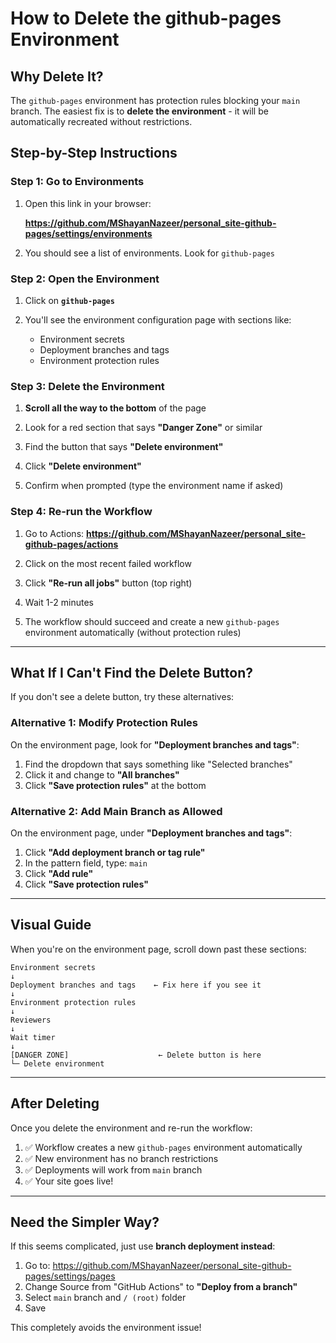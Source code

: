 # How to Delete the github-pages Environment

## Why Delete It?

The `github-pages` environment has protection rules blocking your `main` branch. The easiest fix is to **delete the environment** - it will be automatically recreated without restrictions.

## Step-by-Step Instructions

### Step 1: Go to Environments

1. Open this link in your browser:
   
   **https://github.com/MShayanNazeer/personal_site-github-pages/settings/environments**

2. You should see a list of environments. Look for `github-pages`

### Step 2: Open the Environment

1. Click on **`github-pages`**

2. You'll see the environment configuration page with sections like:
   - Environment secrets
   - Deployment branches and tags
   - Environment protection rules

### Step 3: Delete the Environment

1. **Scroll all the way to the bottom** of the page

2. Look for a red section that says **"Danger Zone"** or similar

3. Find the button that says **"Delete environment"**

4. Click **"Delete environment"**

5. Confirm when prompted (type the environment name if asked)

### Step 4: Re-run the Workflow

1. Go to Actions: **https://github.com/MShayanNazeer/personal_site-github-pages/actions**

2. Click on the most recent failed workflow

3. Click **"Re-run all jobs"** button (top right)

4. Wait 1-2 minutes

5. The workflow should succeed and create a new `github-pages` environment automatically (without protection rules)

---

## What If I Can't Find the Delete Button?

If you don't see a delete button, try these alternatives:

### Alternative 1: Modify Protection Rules

On the environment page, look for **"Deployment branches and tags"**:

1. Find the dropdown that says something like "Selected branches"
2. Click it and change to **"All branches"**
3. Click **"Save protection rules"** at the bottom

### Alternative 2: Add Main Branch as Allowed

On the environment page, under **"Deployment branches and tags"**:

1. Click **"Add deployment branch or tag rule"**
2. In the pattern field, type: `main`
3. Click **"Add rule"**
4. Click **"Save protection rules"**

---

## Visual Guide

When you're on the environment page, scroll down past these sections:
```
Environment secrets
↓
Deployment branches and tags    ← Fix here if you see it
↓
Environment protection rules
↓
Reviewers
↓
Wait timer
↓
[DANGER ZONE]                    ← Delete button is here
└─ Delete environment
```

---

## After Deleting

Once you delete the environment and re-run the workflow:

1. ✅ Workflow creates a new `github-pages` environment automatically
2. ✅ New environment has no branch restrictions
3. ✅ Deployments will work from `main` branch
4. ✅ Your site goes live!

---

## Need the Simpler Way?

If this seems complicated, just use **branch deployment instead**:

1. Go to: https://github.com/MShayanNazeer/personal_site-github-pages/settings/pages
2. Change Source from "GitHub Actions" to **"Deploy from a branch"**
3. Select `main` branch and `/ (root)` folder
4. Save

This completely avoids the environment issue!


